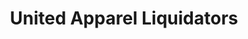 ---
title: "United Apparel Liquidators"
url: /nashville/united-apparel-liquidators/
shop: clothes
---